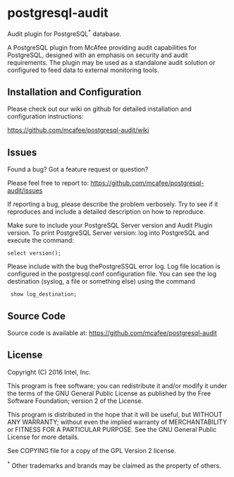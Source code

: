 # postgresql-audit
Audit plugin for PostgreSQL<sup>*</sup> database.

A PostgreSQL plugin from McAfee providing audit capabilities for PostgreSQL,
designed with an emphasis on security and audit requirements. The plugin may be used
as a standalone audit solution or configured to feed data to external monitoring tools.


Installation and Configuration
------------------------------

Please check out our wiki on github for detailed installation and configuration instructions:

https://github.com/mcafee/postgresql-audit/wiki



Issues
------------------------------

Found a bug? Got a feature request or question?

Please feel free to report to: https://github.com/mcafee/postgresql-audit/issues

If reporting a bug, please describe the problem verbosely. Try to see if it reproduces and
include a detailed description on how to reproduce.

Make sure to include your PostgreSQL Server version and Audit Plugin version.
To print PostgreSQL Server version: log into PostgreSQL and execute the command:

    select version();

Please include with the bug thePostgreSSQL error log.
Log file location is configured in the postgresql.conf configuration
file.  You can see the log destination (syslog, a file or something else)
using the command

     show log_destination;

Source Code
-------------------------------
Source code is available at: https://github.com/mcafee/postgresql-audit


License
-------------------------------
Copyright (C) 2016 Intel, Inc.

This program is free software; you can redistribute it and/or modify it under the terms of the GNU
General Public License as published by the Free Software Foundation; version 2 of the License.

This program is distributed in the hope that it will be useful, but WITHOUT ANY WARRANTY;
without even the implied warranty of MERCHANTABILITY or FITNESS FOR A PARTICULAR PURPOSE.
See the GNU General Public License for more details.

See COPYING file for a copy of the GPL Version 2 license.

<sup>*</sup> Other trademarks and brands may be claimed as the property of others.
